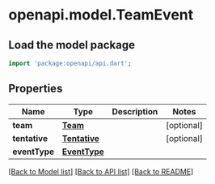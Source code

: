 # openapi.model.TeamEvent

## Load the model package
```dart
import 'package:openapi/api.dart';
```

## Properties
Name | Type | Description | Notes
------------ | ------------- | ------------- | -------------
**team** | [**Team**](Team.md) |  | [optional] 
**tentative** | [**Tentative**](Tentative.md) |  | [optional] 
**eventType** | [**EventType**](EventType.md) |  | 

[[Back to Model list]](../README.md#documentation-for-models) [[Back to API list]](../README.md#documentation-for-api-endpoints) [[Back to README]](../README.md)


